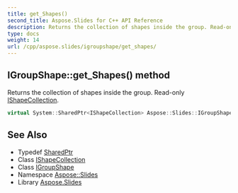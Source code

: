 ```yaml
---
title: get_Shapes()
second_title: Aspose.Slides for C++ API Reference
description: Returns the collection of shapes inside the group. Read-only IShapeCollection.
type: docs
weight: 14
url: /cpp/aspose.slides/igroupshape/get_shapes/
---
```

## IGroupShape::get_Shapes() method


Returns the collection of shapes inside the group. Read-only [IShapeCollection](../../ishapecollection/).

```cpp
virtual System::SharedPtr<IShapeCollection> Aspose::Slides::IGroupShape::get_Shapes()=0
```

## See Also

* Typedef [SharedPtr](../../system/sharedptr/)
* Class [IShapeCollection](../ishapecollection/)
* Class [IGroupShape](./)
* Namespace [Aspose::Slides](../)
* Library [Aspose.Slides](../../)
